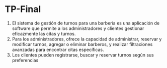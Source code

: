 # TP-Final
1.	El sistema de gestión de turnos para una barbería es una aplicación de software que permite a los administradores y clientes gestionar eficazmente las citas y turnos.
2.	Para los administradores, ofrece la capacidad de administrar, reservar y modificar turnos, agregar o eliminar barberos, y realizar filtraciones avanzadas para encontrar citas específicas.
3.	Los clientes pueden registrarse, buscar y reservar turnos según sus preferencias
